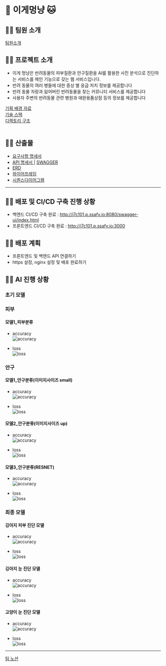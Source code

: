 # 🐶 이게멍냥 🐱

## 🐶🐱 팀원 소개
[ 팀원소개 ](https://www.notion.so/a6ae1807780d4a46b1eb408f3a3ddb07)

## 🐶🐱 프로젝트 소개
* 이게 멍냥은 반려동물의 피부질환과 안구질환을 AI를 활용한 사진 분석으로 진단하는 서비스를 메인 기능으로 갖는 웹 서비스입니다. <br>
* 반려 동물의 여러 병들에 대한 증상 별 응급 처치 정보를 제공합니다 <br>
* 반려 동물 자랑과 잃어버린 반려동물을 찾는 커뮤니티 서비스를 제공합니다 <br>
* 사용자 주변의 반려동물 관련 병원과 애완용품상점 등의 정보를 제공합니다 <br>

[ 기획 배경 자료 ](https://www.notion.so/77447be27ed74646acf1833e5a2565d7)<br>
[ 기술 스택 ](https://www.notion.so/394c6ecfd7db44fd92337e5c5b937dd1)<br>
[ 디렉토리 구조 ](https://www.notion.so/Directory-6c65189a251444d2b5cdbd9dd6754967)<br><Br>

## 🐶🐱 산출물
* [ 요구사항 명세서 ](https://www.notion.so/14b90b56db24489791e349874720ffbb)<br>
* [ API 명세서 ](https://www.notion.so/API-9802824865354a09858dbba9f85de7ee) | [ SWAGGER ](j7c101.p.ssafy.io:8080/swagger-ui/index.html)<br>
* [ ERD ](https://www.erdcloud.com/d/YvMvFZgWLRJNAaGnp) <br>
* [ 와이어프레임 ](https://www.figma.com/file/0uAeHn2cMk6vPSX6xiYqbR/%EB%A9%8D%EB%83%A5%EB%A9%8D%EB%83%A5?node-id=0%3A1)<br>
* [ 시퀀스다이어그램 ](https://www.notion.so/4e925d1ff02a4e3cb3167a9e5cb84a2f)

---
## 🐶🐱 배포 및 CI/CD 구축 진행 상황
* 백엔드 CI/CD 구축 완료 : http://j7c101.p.ssafy.io:8080/swagger-ui/index.html <br>
* 프론트엔드 CI/CD 구축 완료 : http://j7c101.p.ssafy.io:3000 <br>

## 🐶🐱 배포 계획
* 프론트엔드 및 백엔드 API 연결하기<br>
* https 설정, nginx 설정 및 배포 완료하기


## 🐶🐱 AI 진행 상황
### 초기 모델
### 피부
#### 모델1_피부분류
* accuracy <br>
![accuracy](./readmeimg/skin_model/accuracy.png)

* loss<br>
![loss](./readmeimg/skin_model/loss.png)


### 안구
#### 모델1_안구분류(이미지사이즈 small)
* accuracy <br>
![accuracy](./readmeimg/eye_basic_small/accuracy.png)<br>

* loss<br>
![loss](./readmeimg/eye_basic_small/loss.png)

#### 모델2_안구분류(이미지사이즈 up)
* accuracy <br>
![accuracy](./readmeimg/eye_basic_big/accuracy.png)

* loss <br>
![loss](./readmeimg/eye_basic_big/loss.png)

#### 모델3_안구분류(RESNET)
* accuracy <br>
![accuracy](./readmeimg/eye_resnet/accuracy.png)

* loss<br>
![loss](./readmeimg/eye_resnet/loss.png)

### 최종 모델

#### 깅아지 피부 진단 모델
* accuracy <br>
![accuracy](./readmeimg/final_model/dog_skin_accuracy.png)


* loss<br>
![loss](./readmeimg/final_model/dog_skin_loss.png)


#### 깅아지 눈 진단 모델
* accuracy <br>
![accuracy](./readmeimg/final_model/dog_eye_accuracy.png)


* loss<br>
![loss](./readmeimg/final_model/dog_eye_loss.png)


#### 고양이 눈 진단 모델
* accuracy <br>
![accuracy](./readmeimg/final_model/cat_eye_acc.png)


* loss<br>
![loss](./readmeimg/final_model/cat_eye_loss.png)



---
[ 팀 노션 ](https://www.notion.so/45ecfc3f612b42eaa3c644a1bef4cda3)
